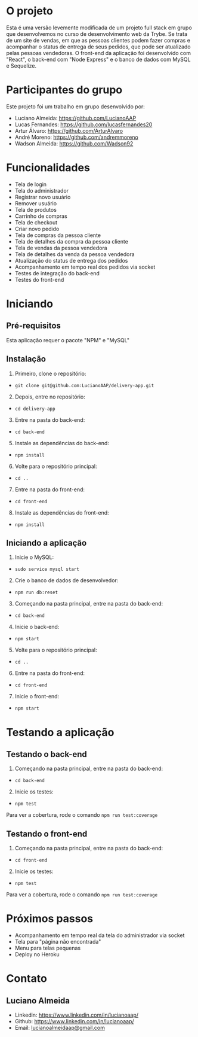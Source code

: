 # O projeto

Esta é uma versão levemente modificada de um projeto full stack em grupo que desenvolvemos no curso de desenvolvimento web da Trybe. Se trata de um site de vendas, em que as pessoas clientes podem fazer compras e acompanhar o status de entrega de seus pedidos, que pode ser atualizado pelas pessoas vendedoras. O front-end da aplicação foi desenvolvido com "React", o back-end com "Node Express" e o banco de dados com MySQL e Sequelize.

# Participantes do grupo

Este projeto foi um trabalho em grupo desenvolvido por:

- Luciano Almeida: https://github.com/LucianoAAP
- Lucas Fernandes: https://github.com/lucasfernandes20
- Artur Álvaro: https://github.com/ArturAlvaro
- André Moreno: https://github.com/andremmoreno
- Wadson Almeida: https://github.com/Wadson92

# Funcionalidades

- Tela de login
- Tela do administrador
- Registrar novo usuário
- Remover usuário
- Tela de produtos
- Carrinho de compras
- Tela de checkout
- Criar novo pedido
- Tela de compras da pessoa cliente
- Tela de detalhes da compra da pessoa cliente
- Tela de vendas da pessoa vendedora
- Tela de detalhes da venda da pessoa vendedora
- Atualização do status de entrega dos pedidos
- Acompanhamento em tempo real dos pedidos via socket
- Testes de integração do back-end
- Testes do front-end

# Iniciando

## Pré-requisitos

Esta aplicação requer o pacote "NPM" e "MySQL"

## Instalação

1. Primeiro, clone o repositório:
- `git clone git@github.com:LucianoAAP/delivery-app.git`
2. Depois, entre no repositório:
- `cd delivery-app`
3. Entre na pasta do back-end:
- `cd back-end`
5. Instale as dependências do back-end:
- `npm install`
6. Volte para o repositório principal:
- `cd ..`
7. Entre na pasta do front-end:
- `cd front-end`
8. Instale as dependências do front-end:
- `npm install`

## Iniciando a aplicação

1. Inicie o MySQL:
- `sudo service mysql start`
2. Crie o banco de dados de desenvolvedor:
- `npm run db:reset`
3. Começando na pasta principal, entre na pasta do back-end:
- `cd back-end`
4. Inicie o back-end:
- `npm start`
5. Volte para o repositório principal:
- `cd ..`
6. Entre na pasta do front-end:
- `cd front-end`
7. Inicie o front-end:
- `npm start`

# Testando a aplicação

## Testando o back-end

1. Começando na pasta principal, entre na pasta do back-end:
- `cd back-end`
2. Inicie os testes:
- `npm test`

Para ver a cobertura, rode o comando `npm run test:coverage`

## Testando o front-end

1. Começando na pasta principal, entre na pasta do back-end:
- `cd front-end`
2. Inicie os testes:
- `npm test`

Para ver a cobertura, rode o comando `npm run test:coverage`

# Próximos passos

- Acompanhamento em tempo real da tela do administrador via socket
- Tela para "página não encontrada"
- Menu para telas pequenas
- Deploy no Heroku

# Contato

## Luciano Almeida

- Linkedin: https://www.linkedin.com/in/lucianoaap/
- Github: https://www.linkedin.com/in/lucianoaap/
- Email: lucianoalmeidaap@gmail.com